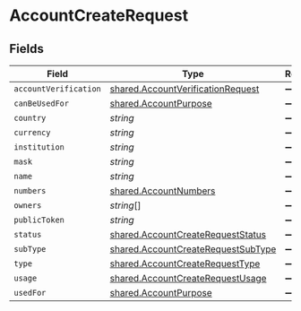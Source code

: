 # AccountCreateRequest


## Fields

| Field                                                                                           | Type                                                                                            | Required                                                                                        | Description                                                                                     |
| ----------------------------------------------------------------------------------------------- | ----------------------------------------------------------------------------------------------- | ----------------------------------------------------------------------------------------------- | ----------------------------------------------------------------------------------------------- |
| `accountVerification`                                                                           | [shared.AccountVerificationRequest](../../../sdk/models/shared/accountverificationrequest.md)   | :heavy_minus_sign:                                                                              | N/A                                                                                             |
| `canBeUsedFor`                                                                                  | [shared.AccountPurpose](../../../sdk/models/shared/accountpurpose.md)                           | :heavy_minus_sign:                                                                              | N/A                                                                                             |
| `country`                                                                                       | *string*                                                                                        | :heavy_minus_sign:                                                                              | N/A                                                                                             |
| `currency`                                                                                      | *string*                                                                                        | :heavy_minus_sign:                                                                              | N/A                                                                                             |
| `institution`                                                                                   | *string*                                                                                        | :heavy_minus_sign:                                                                              | N/A                                                                                             |
| `mask`                                                                                          | *string*                                                                                        | :heavy_minus_sign:                                                                              | N/A                                                                                             |
| `name`                                                                                          | *string*                                                                                        | :heavy_minus_sign:                                                                              | N/A                                                                                             |
| `numbers`                                                                                       | [shared.AccountNumbers](../../../sdk/models/shared/accountnumbers.md)                           | :heavy_minus_sign:                                                                              | N/A                                                                                             |
| `owners`                                                                                        | *string*[]                                                                                      | :heavy_minus_sign:                                                                              | N/A                                                                                             |
| `publicToken`                                                                                   | *string*                                                                                        | :heavy_minus_sign:                                                                              | N/A                                                                                             |
| `status`                                                                                        | [shared.AccountCreateRequestStatus](../../../sdk/models/shared/accountcreaterequeststatus.md)   | :heavy_minus_sign:                                                                              | N/A                                                                                             |
| `subType`                                                                                       | [shared.AccountCreateRequestSubType](../../../sdk/models/shared/accountcreaterequestsubtype.md) | :heavy_minus_sign:                                                                              | N/A                                                                                             |
| `type`                                                                                          | [shared.AccountCreateRequestType](../../../sdk/models/shared/accountcreaterequesttype.md)       | :heavy_minus_sign:                                                                              | N/A                                                                                             |
| `usage`                                                                                         | [shared.AccountCreateRequestUsage](../../../sdk/models/shared/accountcreaterequestusage.md)     | :heavy_minus_sign:                                                                              | N/A                                                                                             |
| `usedFor`                                                                                       | [shared.AccountPurpose](../../../sdk/models/shared/accountpurpose.md)                           | :heavy_minus_sign:                                                                              | N/A                                                                                             |